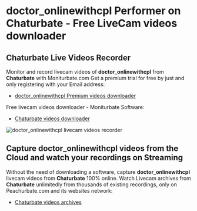 # doctor_onlinewithcpl Performer on Chaturbate - Free LiveCam videos downloader

## Chaturbate Live Videos Recorder

Monitor and record livecam videos of **doctor_onlinewithcpl** from **Chaturbate** with Moniturbate.com
Get a premium trial for free by just and only registering with your Email address:
* [doctor_onlinewithcpl Premium videos downloader](https://moniturbate.com/request-demo-licence-key.html)

Free livecam videos downloader - Moniturbate Software:
* [Chaturbate videos downloader](https://moniturbate.com/moniturbate-download-software.html)

![doctor_onlinewithcpl livecam videos recorder](https://peachurnet.com/templates/moniturbate-software.png)


## Capture doctor_onlinewithcpl videos from the Cloud and watch your recordings on Streaming

Without the need of downloading a software, capture **doctor_onlinewithcpl** livecam videos from **Chaturbate** 100% online.
Watch Livecam archives from **Chaturbate** unlimitedly from thousands of existing recordings, only on Peachurbate.com and its websites network:
* [Chaturbate videos archives](https://peachurnet.com/)